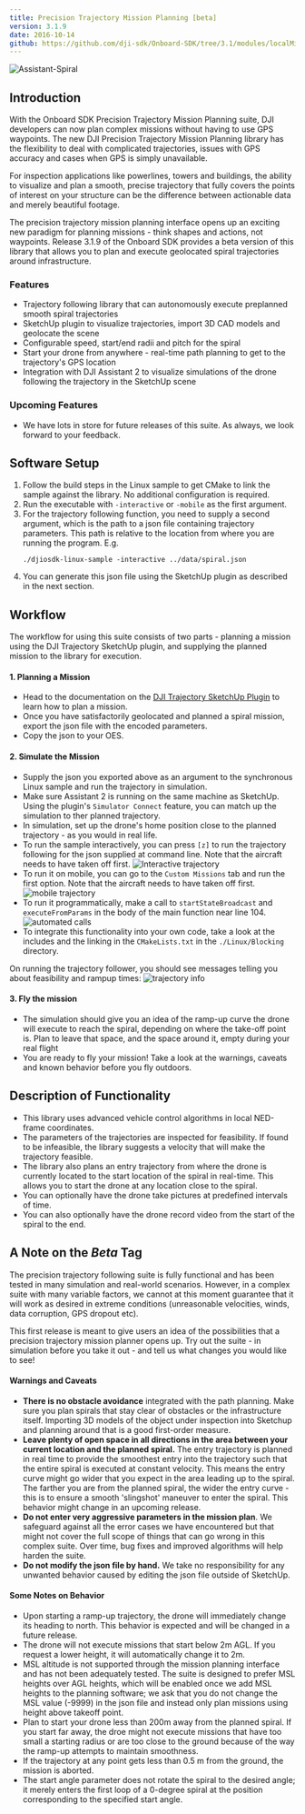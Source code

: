 ```yaml
---
title: Precision Trajectory Mission Planning [beta]
version: 3.1.9
date: 2016-10-14
github: https://github.com/dji-sdk/Onboard-SDK/tree/3.1/modules/localMissionPlanning/
---
```

![Assistant-Spiral](../../images/modules/missionplan/spiral.png)


## Introduction

With the Onboard SDK Precision Trajectory Mission Planning suite, DJI developers can now plan complex missions without having to use GPS waypoints. The new DJI Precision Trajectory Mission Planning library has the flexibility to deal with complicated trajectories, issues with GPS accuracy and cases when GPS is simply unavailable. 

For inspection applications like powerlines, towers and buildings, the ability to visualize and plan a smooth, precise trajectory that fully covers the points of interest on your structure can be the difference between actionable data and merely beautiful footage.

The precision trajectory mission planning interface opens up an exciting new paradigm for planning missions - think shapes and actions, not waypoints. Release 3.1.9 of the Onboard SDK provides a beta version of this library that allows you to plan and execute geolocated spiral trajectories around infrastructure.

### Features

* Trajectory following library that can autonomously execute preplanned smooth spiral trajectories
* SketchUp plugin to visualize trajectories, import 3D CAD models and geolocate the scene
* Configurable speed, start/end radii and pitch for the spiral
* Start your drone from anywhere - real-time path planning to get to the trajectory's GPS location 
* Integration with DJI Assistant 2 to visualize simulations of the drone following the trajectory in the SketchUp scene

### Upcoming Features

* We have lots in store for future releases of this suite. As always, we look forward to your feedback.

## Software Setup

1. Follow the build steps in the Linux sample to get CMake to link the sample against the library. No additional configuration is required.
2. Run the executable with `-interactive` or `-mobile` as the first argument.
3. For the trajectory following function, you need to supply a second argument, which is the path to a json file containing trajectory parameters. This path is relative to the location from where you are running the program. E.g.
    ```
    ./djiosdk-linux-sample -interactive ../data/spiral.json
    ```
4. You can generate this json file using the SketchUp plugin as described in the next section.
 
## Workflow

The workflow for using this suite consists of two parts - planning a mission using the DJI Trajectory SketchUp plugin, and supplying the planned mission to the library for execution.

#### 1. Planning a Mission

* Head to the documentation on the [DJI Trajectory SketchUp Plugin](./sketchup.html) to learn how to plan a mission.
* Once you have satisfactorily geolocated and planned a spiral mission, export the json file with the encoded parameters.
* Copy the json to your OES.

#### 2. Simulate the Mission 

* Supply the json you exported above as an argument to the synchronous Linux sample and run the trajectory in simulation. 
* Make sure Assistant 2 is running on the same machine as SketchUp. Using the plugin's `Simulator Connect` feature, you can match up the simulation to ther planned trajectory. 
* In simulation, set up the drone's home position close to the planned trajectory - as you would in real life.
* To run the sample interactively, you can press `[z]` to run the trajectory following for the json supplied at command line. Note that the aircraft needs to have taken off first.
![Interactive trajectory](../../images/modules/missionplan/interactive_localmissionplan.png)
* To run it on mobile, you can go to the `Custom Missions` tab and run the first option. Note that the aircraft needs to have taken off first.
![mobile trajectory](../../images/modules/missionplan/mobile.png)
* To run it programmatically, make a call to `startStateBroadcast` and `executeFromParams` in the body of the main function near line 104.
![automated calls](../../images/modules/missionplan/callsAutomated.png)
* To integrate this functionality into your own code, take a look at the includes and the linking in the `CMakeLists.txt` in the `./Linux/Blocking` directory. 

On running the trajectory follower, you should see messages telling you about feasibility and rampup times:
![trajectory info](../../images/modules/missionplan/trajectory_info.png)

#### 3. Fly the mission

* The simulation should give you an idea of the ramp-up curve the drone will execute to reach the spiral, depending on where the take-off point is. Plan to leave that space, and the space around it, empty during your real flight
* You are ready to fly your mission! Take a look at the warnings, caveats and known behavior before you fly outdoors.

## Description of Functionality

* This library uses advanced vehicle control algorithms in local NED-frame coordinates. 
* The parameters of the trajectories are inspected for feasibility. If found to be infeasible, the library suggests a velocity that will make the trajectory feasible. 
* The library also plans an entry trajectory from where the drone is currently located to the start location of the spiral in real-time. This allows you to start the drone at any location close to the spiral.
* You can optionally have the drone take pictures at predefined intervals of time. 
* You can also optionally have the drone record video from the start of the spiral to the end. 


## A Note on the *Beta* Tag

The precision trajectory following suite is fully functional and has been tested in many simulation and real-world scenarios. However, in a complex suite with many variable factors, we cannot at this moment guarantee that it will work as desired in extreme conditions (unreasonable velocities, winds, data corruption, GPS dropout etc). 

This first release is meant to give users an idea of the possibilities that a precision trajectory mission planner opens up. Try out the suite - in simulation before you take it out - and tell us what changes you would like to see!

#### Warnings and Caveats

* **There is no obstacle avoidance** integrated with the path planning. Make sure you plan spirals that stay clear of obstacles or the infrastructure itself. Importing 3D models of the object under inspection into Sketchup and planning around that is a good first-order measure.
* **Leave plenty of open space in all directions in the area between your current location and the planned spiral.** The entry trajectory is planned in real time to provide the smoothest entry into the trajectory such that the entire spiral is executed at constant velocity. This means the entry curve might go wider that you expect in the area leading up to the spiral. The farther you are from the planned spiral, the wider the entry curve - this is to ensure a smooth 'slingshot' maneuver to enter the spiral. This behavior might change in an upcoming release.
* **Do not enter very aggressive parameters in the mission plan**. We safeguard against all the error cases we have encountered but that might not cover the full scope of things that can go wrong in this complex suite. Over time, bug fixes and improved algorithms will help harden the suite.
* **Do not modify the json file by hand.** We take no responsibility for any unwanted behavior caused by editing the json file outside of SketchUp. 

#### Some Notes on Behavior

* Upon starting a ramp-up trajectory, the drone will immediately change its heading to north. This behavior is expected and will be changed in a future release.
* The drone will not execute missions that start below 2m AGL. If you request a lower height, it will automatically change it to 2m.
* MSL altitude is not supported through the mission planning interface and has not been adequately tested. The suite is designed to prefer MSL heights over AGL heights, which will be enabled once we add MSL heights to the planning software; we ask that you do not change the MSL value (-9999) in the json file and instead only plan missions using height above takeoff point.
* Plan to start your drone less than 200m away from the planned spiral. If you start far away, the droe might not execute missions that have too small a starting radius or are too close to the ground because of the way the ramp-up attempts to maintain smoothness.
* If the trajectory at any point gets less than 0.5 m from the ground, the mission is aborted.
* The start angle parameter does not rotate the spiral to the desired angle; it merely enters the first loop of a 0-degree spiral at the position corresponding to the specified start angle.